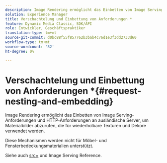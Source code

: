 ```yaml
---
description: Image Rendering ermöglicht das Einbetten von Image Serving-Anforderungen und HTTP-Anforderungen an ausländische Server, um Materialbilder abzurufen, die für wiederholbare Texturen und Dekore verwendet werden.
solution: Experience Manager
title: Verschachtelung und Einbettung von Anforderungen *
feature: Dynamic Media Classic, SDK/API
role: Entwickler, Geschäftspraktiker
translation-type: tm+mt
source-git-commit: d0bc88f55f857762b3bab4c76d1e3f3dd2733d60
workflow-type: tm+mt
source-wordcount: '82'
ht-degree: 0%

---
```



# Verschachtelung und Einbettung von Anforderungen *{#request-nesting-and-embedding}

Image Rendering ermöglicht das Einbetten von Image Serving-Anforderungen und HTTP-Anforderungen an ausländische Server, um Materialbilder abzurufen, die für wiederholbare Texturen und Dekore verwendet werden.

Diese Mechanismen werden nicht für Möbel- und Fensterbedeckungsmaterialien unterstützt.

Siehe auch [src=](../../../../../../ir-api/http-protocol/image-rendering-api-ref/c-ir-http-protocol-ref/c-ir-http-protocol-command-reference/r-ir-src.md#reference-62c98abad22149d68d405ed6aaff8272) und Image Serving Reference.
